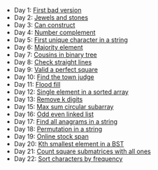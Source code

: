- Day 1: [First bad version](https://github.com/dgharsallah/leetcode-solutions/blob/master/May%20LeetCoding%20Challenge/Day%201%20-%20First%20bad%20version.py)
- Day 2: [Jewels and stones](https://github.com/dgharsallah/leetcode-solutions/blob/master/May%20LeetCoding%20Challenge/Day%202%20-%20Jewels%20and%20stones.py)
- Day 3: [Can construct](https://github.com/dgharsallah/leetcode-solutions/blob/master/May%20LeetCoding%20Challenge/Day%203%20-%20Can%20construct.py)
- Day 4: [Number complement](https://github.com/dgharsallah/leetcode-solutions/blob/master/May%20LeetCoding%20Challenge/Day%204%20-%20Number%20complement.py)
- Day 5: [First unique character in a string](https://github.com/dgharsallah/leetcode-solutions/blob/master/May%20LeetCoding%20Challenge/Day%205%20-%20First%20unique%20character%20in%20a%20string.py)
- Day 6: [Majority element](https://github.com/dgharsallah/leetcode-solutions/blob/master/May%20LeetCoding%20Challenge/Day%206%20-%20Majority%20element.py)
- Day 7: [Cousins in binary tree](https://github.com/dgharsallah/leetcode-solutions/blob/master/May%20LeetCoding%20Challenge/Day%207%20-%20Cousins%20in%20binary%20tree.py)
- Day 8: [Check straight lines](https://github.com/dgharsallah/leetcode-solutions/blob/master/May%20LeetCoding%20Challenge/Day%208%20-%20Check%20straight%20lines.py)
- Day 9: [Valid a perfect square](https://github.com/dgharsallah/leetcode-solutions/blob/master/May%20LeetCoding%20Challenge/Day%209%20-%20Valid%20a%20perfect%20square.py)
- Day 10: [Find the town judge](https://github.com/dgharsallah/leetcode-solutions/blob/master/May%20LeetCoding%20Challenge/Day%2010%20-%20Find%20the%20town%20judge.py)
- Day 11: [Flood fill](https://github.com/dgharsallah/leetcode-solutions/blob/master/May%20LeetCoding%20Challenge/Day%2011%20-%20Flood%20fill.py)
- Day 12: [Single element in a sorted array](https://github.com/dgharsallah/leetcode-solutions/blob/master/May%20LeetCoding%20Challenge/Day%2012%20-%20Single%20element%20in%20a%20sorted%20array.py)
- Day 13: [Remove k digits](https://github.com/dgharsallah/leetcode-solutions/blob/master/May%20LeetCoding%20Challenge/Day%2013%20-%20Remove%20k%20digits.py)
- Day 15: [Max sum circular subarray](https://github.com/dgharsallah/leetcode-solutions/blob/master/May%20LeetCoding%20Challenge/Day%2015%20-%20Max%20sum%20circular%20subarray.py)
- Day 16: [Odd even linked list](https://github.com/dgharsallah/leetcode-solutions/blob/master/May%20LeetCoding%20Challenge/Day%2016%20-%20Odd%20even%20linked%20list.py)
- Day 17: [Find all anagrams in a string](https://github.com/dgharsallah/leetcode-solutions/blob/master/May%20LeetCoding%20Challenge/Day%2017%20-%20Find%20all%20anagrams%20in%20a%20string.py)
- Day 18: [Permutation in a string](https://github.com/dgharsallah/leetcode-solutions/blob/master/May%20LeetCoding%20Challenge/Day%2018%20-%20Permutation%20in%20string.py)
- Day 19: [Online stock span](https://github.com/dgharsallah/leetcode-solutions/blob/master/May%20LeetCoding%20Challenge/Day%2019%20-%20Online%20stock%20span.py)
- Day 20: [Kth smallest element in a BST](https://github.com/dgharsallah/leetcode-solutions/blob/master/May%20LeetCoding%20Challenge/Day%2020%20-%20Kth%20smallest%20element%20in%20a%20BST.py)
- Day 21: [Count square submatrices with all ones](https://github.com/dgharsallah/leetcode-solutions/blob/master/May%20LeetCoding%20Challenge/Day%2021%20-%20Count%20square%20submatrices%20with%20all%20ones.py)
- Day 22: [Sort characters by frequency](https://github.com/dgharsallah/leetcode-solutions/blob/master/May%20LeetCoding%20Challenge/Day%2022%20-%20Sort%20characters%20by%20frequency.py)
